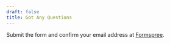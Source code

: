 ```yaml
---
draft: false
title: Got Any Questions
---
```


Submit the form and confirm your email address at [Formspree](https://formspree.io/).